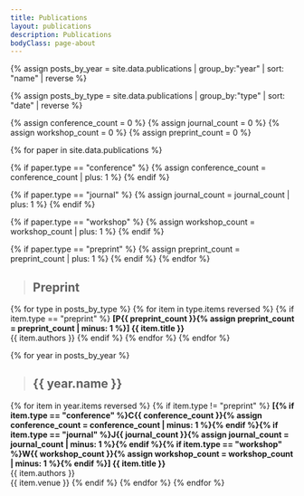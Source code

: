 ```yaml
---
title: Publications
layout: publications
description: Publications
bodyClass: page-about
---
```

{% assign posts_by_year = site.data.publications | group_by:"year" | sort: "name" | reverse %}

{% assign posts_by_type = site.data.publications | group_by:"type" | sort: "date" | reverse %}

{% assign conference_count = 0 %}
{% assign journal_count = 0 %}
{% assign workshop_count = 0 %}
{% assign preprint_count = 0 %}

{% for paper in site.data.publications %}

{% if paper.type == "conference" %}
{% assign conference_count = conference_count | plus: 1 %}
{% endif %}

{% if paper.type == "journal" %}
{% assign journal_count = journal_count | plus: 1 %}
{% endif %}

{% if paper.type == "workshop" %}
{% assign workshop_count = workshop_count | plus: 1 %}
{% endif %}

{% if paper.type == "preprint" %}
{% assign preprint_count = preprint_count | plus: 1 %}
{% endif %}
{% endfor %}

> ## Preprint
{% for type in posts_by_type %}
{% for item in type.items reversed %}
{% if item.type == "preprint" %}
**[P{{ preprint_count }}{% assign preprint_count = preprint_count | minus: 1 %}] {{ item.title }}**
<br>
{{ item.authors }}
{% endif %}
{% endfor %}
{% endfor %}

{% for year in posts_by_year %}
> ## {{ year.name }}

{% for item in year.items reversed %}
{% if item.type != "preprint" %}
**[{% if item.type == "conference" %}C{{ conference_count }}{% assign conference_count = conference_count | minus: 1 %}{% endif %}{% if item.type == "journal" %}J{{ journal_count }}{% assign journal_count = journal_count | minus: 1 %}{% endif %}{% if item.type == "workshop" %}W{{ workshop_count }}{% assign workshop_count = workshop_count | minus: 1 %}{% endif %}] {{ item.title }}**
<br>
{{ item.authors }}
<br>
{{ item.venue }}
{% endif %}
{% endfor %}
{% endfor %}